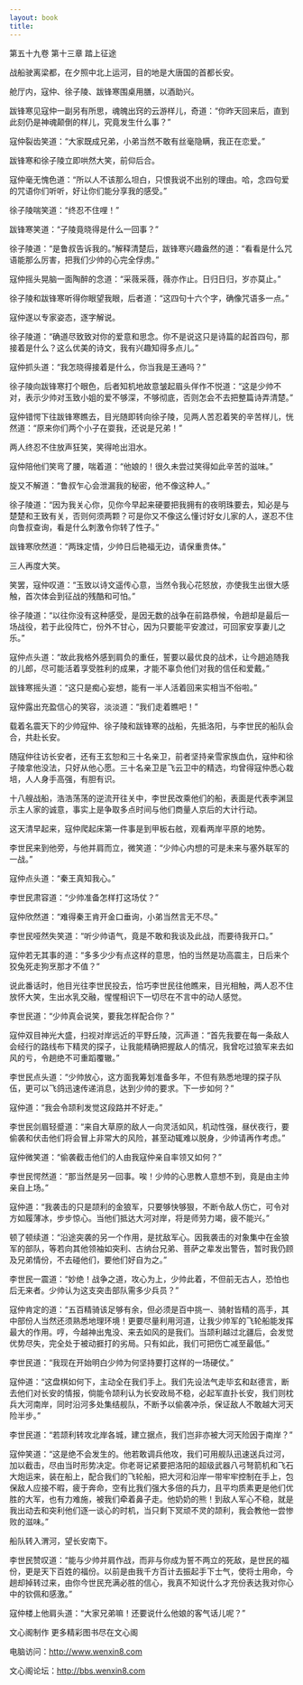 ```yaml
---
layout: book
title:
---
```

第五十九卷 第十三章 踏上征途

战船驶离梁都，在夕照中北上运河，目的地是大唐国的首都长安。

舱厅内，寇仲、徐子陵、跋锋寒围桌用膳，以酒助兴。

跋锋寒见寇仲一副另有所思，魂魄出窍的云游样儿，奇道：“你昨天回来后，直到此刻仍是神魂颠倒的样儿，究竟发生什么事？”

寇仲裂齿笑道：“大家既成兄弟，小弟当然不敢有丝毫隐瞒，我正在恋爱。”

跋锋寒和徐子陵立即哄然大笑，前仰后合。

寇仲毫无愧色道：“所以人不该那么坦白，只恨我说不出别的理由。哈，念四句爱的咒语你们听听，好让你们能分享我的感受。”

徐子陵喘笑道：“终忍不住哩！”

跋锋寒笑道：“子陵竟晓得是什么一回事？”

徐子陵道：“是鲁叔告诉我的。”解释清楚后，跋锋寒兴趣盎然的道：“看看是什么咒语能那么厉害，把我们少帅的心完全俘虏。”

寇仲摇头晃脑一面陶醉的念道：“采薇采薇，薇亦作止。日归日归，岁亦莫止。”

徐子陵和跋锋寒听得你眼望我眼，后者道：“这四句十六个字，确像咒语多一点。”

寇仲遂以专家姿态，逐字解说。

徐子陵道：“确道尽致致对你的爱意和思念。你不是说这只是诗篇的起首四句，那接着是什么？这么优美的诗文，我有兴趣知得多点儿。”

寇仲抓头道：“我怎晓得接着是什么，你当我是王通吗？”

徐子陵向跋锋寒打个眼色，后者知机地故意皱起眉头佯作不悦道：“这是少帅不对，表示少帅对玉致小姐的爱不够深，不够彻底，否则怎会不去把整篇诗弄清楚。”

寇仲错愕下往跋锋寒瞧去，目光随即转向徐子陵，见两人苦忍着笑的辛苦样儿，恍然道：“原来你们两个小子在耍我，还说是兄弟！”

两人终忍不住放声狂笑，笑得呛出泪水。

寇仲陪他们笑弯了腰，喘着道：“他娘的！很久未尝过笑得如此辛苦的滋味。”

旋又不解道：“鲁叔乍心会泄漏我的秘密，他不像这种人。”

徐子陵道：“因为我关心你，见你今早起来硬要把我拥有的夜明珠要去，知必是与楚楚和王致有关，否则何须两颗？可是你又不像这么懂讨好女儿家的人，遂忍不住向鲁叔查询，看是什么刺激令你转了性子。”

跋锋寒欣然道：“两珠定情，少帅日后艳福无边，请保重贵体。”

三人再度大笑。

笑罢，寇仲叹道：“玉致以诗文遥传心意，当然令我心花怒放，亦使我生出很大感触，首次体会到征战的残酷和可怕。”

徐子陵道：“以往你没有这种感受，是因无数的战争在前路恭候，令趟却是最后一场战役，若于此役阵亡，份外不甘心，因为只要能平安渡过，可回家安享妻儿之乐。”

寇仲点头道：“故此我格外感到肩负的重任，誓要以最优良的战术，让今趟追随我的儿郎，尽可能活着享受胜利的成果，才能不辜负他们对我的信任和爱戴。”

跋锋寒摇头道：“这只是痴心妄想，能有一半人活着回来实相当不俗啦。”

寇仲露出充盈信心的笑容，淡淡道：“我们走着瞧吧！”

载着名震天下的少帅寇仲、徐子陵和跋锋寒的战船，先抵洛阳，与李世民的船队会合，共赴长安。

随寇仲往访长安者，还有王玄恕和三十名亲卫，前者坚持亲雪家族血仇，寇仲和徐子陵拿他没法，只好从他心愿。三十名亲卫是飞云卫中的精选，均曾得寇仲悉心栽培，人人身手高强，有胆有识。

十八艘战船，浩浩荡荡的逆流开往关中，李世民改乘他们的船，表面是代表李渊显示主人家的诚意，事实上是争取多点时间与他们商量人京后的大计行动。

这天清早起来，寇仲爬起床第一件事是到甲板右舷，观看两岸平原的地势。

李世民来到他旁，与他并肩而立，微笑道：“少帅心内想的可是未来与塞外联军的一战。”

寇仲点头道：“秦王真知我心。”

李世民肃容道：“少帅准备怎样打这场仗？”

寇仲欣然道：“难得秦王肯开金口垂询，小弟当然言无不尽。”

李世民哑然失笑道：“听少帅语气，竟是不敢和我谈及此战，而要待我开口。”

寇仲若无其事的道：“多多少少有点这样的意思，怕的当然是功高震主，日后来个狡兔死走狗烹那才不值？”

说此番话时，他目光往李世民投去，恰巧李世民往他瞧来，目光相触，两人忍不住放怀大笑，生出水乳交融，惺惺相识下一切尽在不言中的动人感觉。

李世民道：“少帅真会说笑，要我怎样配合你？”

寇仲双目神光大盛，扫视对岸远近的平野丘陵，沉声道：“首先我要在每一条敌人会经行的路线布下精灵的探子，让我能精确把握敌人的情况，我曾吃过狼军来去如风的亏，令趟绝不可重蹈覆辙。”

李世民点头道：“少帅放心，这方面我筹划准备多年，不但有熟悉地理的探子队伍，更可以飞鸽迅速传递消息，达到少帅的要求。下一步如何？”

寇仲道：“我会令颉利发觉这段路并不好走。”

李世民剑眉轻蹙道：“来自大草原的敌人一向灵活如风，机动性强，昼伏夜行，要偷袭和伏击他们将会冒上非常大的风险，甚至动辄难以脱身，少帅请再作考虑。”

寇仲微笑道：“偷袭截击他们的人由我寇仲亲自率领又如何？”

李世民愕然道：“那当然是另一回事。唉！少帅的心思教人意想不到，竟是由主帅亲自上场。”

寇仲道：“我袭击的只是颉利的金狼军，只要够快够狠，不断令敌人伤亡，可令对方如履薄冰，步步惊心。当他们抵达大河对岸，将是师劳力竭，疲不能兴。”

顿了顿续道：“沿途突袭的另一个作用，是扰敌军心。因我袭击的对象集中在金狼军的部队，等若向其他领袖如突利、古纳台兄弟、菩萨之辈发出警告，暂时我仍顾及兄弟情份，不去碰他们，要他们好自为之。”

李世民一震道：“妙绝！战争之道，攻心为上，少帅此着，不但前无古人，恐怕也后无来者。少帅认为这支突击部队需多少兵员？”

寇仲肯定的道：“五百精骑该足够有余，但必须是百中挑一、骑射皆精的高手，其中部份人当然还须熟悉地理环境！更要尽量利用河道，让我少帅军的飞轮船能发挥最大的作用。哼，今越神出鬼没、来去如风的是我们。当颉利越过北疆后，会发觉优势尽失，完全处于被动捱打的劣局。只有如此，我们可把伤亡减至最低。”

李世民道：“我现在开始明白少帅为何坚持要打这样的一场硬仗。”

寇仲道：“这盘棋如何下，主动全在我们手上。我们先设法气走毕玄和赵德言，断去他们对长安的情报，倘能令颉利认为长安政局不稳，必起军直扑长安，我们则枕兵大河南岸，同时沿河多处集结舰队，不断予以偷袭冲杀，保证敌人不敢越大河天险半步。”

李世民道：“若颉利转攻北岸各城，建立据点，我们岂非亦被大河天险因于南岸？”

寇仲笑道：“这是绝不会发生的。他若敢调兵他攻，我们可用舰队迅速送兵过河，加以截击，尽由当时形势决定。你老哥记紧要把洛阳的超级武器八弓弩箭机和飞石大炮运来，装在船上，配合我们的飞轮船，把大河和沿岸一带牢牢控制在手上，包保敌人应接不暇，疲于奔命，空有比我们强大多倍的兵力，且平均质素更是他们优胜的大军，也有力难施，被我们牵着鼻子走。他奶奶的熊！到敌人军心不稳，就是我出动去和突利他们逐一谈心的时机，当只剩下冥顽不灵的颉利，我会教他一尝惨败的滋味。”

船队转入渭河，望长安南下。

李世民赞叹道：“能与少帅并肩作战，而非与你成为誓不两立的死敌，是世民的福份，更是天下百姓的福份。以前是由我千方百计去振起手下士气，使将士用命，今趟却掉转过来，由你今世民充满必胜的信心，我真不知说什么才充份表达我对你心中的钦佩和感激。”

寇仲楼上他肩头道：“大家兄弟嘛！还要说什么他娘的客气话儿呢？”

文心阁制作 更多精彩图书尽在文心阁

电脑访问：http://www.wenxin8.com

文心阁论坛：http://bbs.wenxin8.com